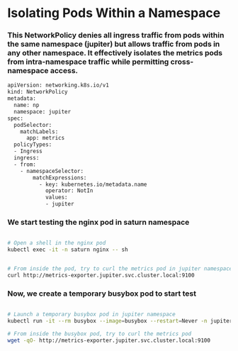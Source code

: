 # Isolating Pods Within a Namespace

### This NetworkPolicy denies all ingress traffic from pods within the same namespace (jupiter) but allows traffic from pods in any other namespace. It effectively isolates the metrics pods from intra-namespace traffic while permitting cross-namespace access.

```bash
apiVersion: networking.k8s.io/v1
kind: NetworkPolicy
metadata:
  name: np
  namespace: jupiter
spec:
  podSelector:
    matchLabels:
      app: metrics
  policyTypes:
  - Ingress
  ingress:
  - from:
    - namespaceSelector:
        matchExpressions:
          - key: kubernetes.io/metadata.name
            operator: NotIn
            values:
            - jupiter
```

### We start testing the nginx pod in saturn namespace

```bash

# Open a shell in the nginx pod
kubectl exec -it -n saturn nginx -- sh


# From inside the pod, try to curl the metrics pod in jupiter namespace
curl http://metrics-exporter.jupiter.svc.cluster.local:9100

```

### Now, we create a temporary busybox pod to start test

```bash

# Launch a temporary busybox pod in jupiter namespace
kubectl run -it --rm busybox --image=busybox --restart=Never -n jupiter -- sh

# From inside the busybox pod, try to curl the metrics pod
wget -qO- http://metrics-exporter.jupiter.svc.cluster.local:9100

```
